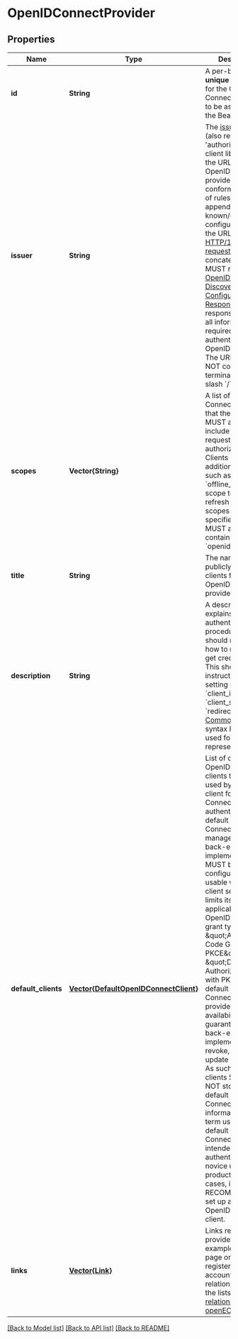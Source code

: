 # OpenIDConnectProvider


## Properties
Name | Type | Description | Notes
------------ | ------------- | ------------- | -------------
**id** | **String** | A per-backend **unique** identifier for the OpenID Connect Provider to be as prefix for the Bearer token. | [default to nothing]
**issuer** | **String** | The [issuer location](https://openid.net/specs/openid-connect-discovery-1_0.html#ProviderConfig) (also referred to as &#39;authority&#39; in some client libraries) is the URL of the OpenID Connect provider, which conforms to a set of rules: 1. After appending &#x60;/.well-known/openid-configuration&#x60; to the URL, a [HTTP/1.1 GET request](https://openid.net/specs/openid-connect-discovery-1_0.html#ProviderConfigurationRequest) to the concatenated URL MUST return a [OpenID Connect Discovery Configuration Response](https://openid.net/specs/openid-connect-discovery-1_0.html#ProviderConfigurationResponse). The response provides all information required to authenticate using OpenID Connect. 2. The URL MUST NOT contain a terminating forward slash &#x60;/&#x60;. | [default to nothing]
**scopes** | **Vector{String}** | A list of OpenID Connect scopes that the client MUST at least include when requesting authorization. Clients MAY add additional scopes such as the &#x60;offline_access&#x60; scope to retrieve a refresh token. If scopes are specified, the list MUST at least contain the &#x60;openid&#x60; scope. | [optional] [default to nothing]
**title** | **String** | The name that is publicly shown in clients for this OpenID Connect provider. | [default to nothing]
**description** | **String** | A description that explains how the authentication procedure works.  It should make clear how to register and get credentials. This should include instruction on setting up &#x60;client_id&#x60;, &#x60;client_secret&#x60; and &#x60;redirect_uri&#x60;.  [CommonMark 0.29](http://commonmark.org/) syntax MAY be used for rich text representation. | [optional] [default to nothing]
**default_clients** | [**Vector{DefaultOpenIDConnectClient}**](DefaultOpenIDConnectClient.md) | List of default OpenID Connect clients that can be used by an openEO client for OpenID Connect based authentication.  A default OpenID Connect client is managed by the back-end implementer. It MUST be configured to be usable without a client secret, which limits its applicability to OpenID Connect grant types like \&quot;Authorization Code Grant with PKCE\&quot; and \&quot;Device Authorization Grant with PKCE\&quot;  A default OpenID Connect client is provided without availability guarantees. The back-end implementer CAN revoke, reset or update it any time. As such, openEO clients SHOULD NOT store or cache default OpenID Connect client information for long term usage. A default OpenID Connect client is intended to simplify authentication for novice users. For production use cases, it is RECOMMENDED to set up a dedicated OpenID Connect client. | [optional] [default to nothing]
**links** | [**Vector{Link}**](Link.md) | Links related to this provider, for example a help page or a page to register a new user account.  For relation types see the lists of [common relation types in openEO](#section/API-Principles/Web-Linking). | [optional] [default to nothing]


[[Back to Model list]](../README.md#models) [[Back to API list]](../README.md#api-endpoints) [[Back to README]](../README.md)


